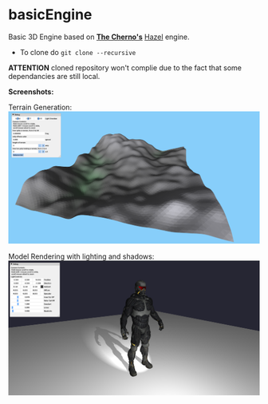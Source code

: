 # basicEngine
Basic 3D Engine based on **[The Cherno's](https://www.youtube.com/user/TheChernoProject)** [Hazel](https://github.com/TheCherno/Hazel) engine.
- To clone do `git clone --recursive`

**ATTENTION** cloned repository won't complie due to the fact that some dependancies are still local. 

**Screenshots:**

Terrain Generation:
![Terrain Generation](https://github.com/Szahu/basicEngine/blob/master/Demo/Screenshots/terrain.png?raw=true)

Model Rendering with lighting and shadows:
![Model Rendering](https://github.com/Szahu/basicEngine/blob/master/Demo/Screenshots/RenderingDemo.png?raw=true)

